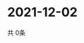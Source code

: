 # 2021-12-02
  共 0条

  <!-- BEGIN -->
  <!-- 最后更新时间Thu Dec 02 2021 13:12:48 GMT+0000 (Coordinated Universal Time) -->
  
  <!-- END -->
  
  
